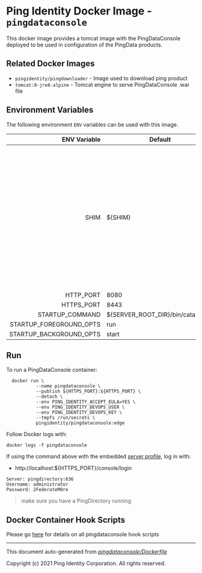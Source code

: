 
# Ping Identity Docker Image - `pingdataconsole`

This docker image provides a tomcat image with the PingDataConsole
deployed to be used in configuration of the PingData products.

## Related Docker Images
- `pingidentity/pingdownloader` - Image used to download ping product
- `tomcat:8-jre8-alpine` - Tomcat engine to serve PingDataConsole .war file

## Environment Variables
The following environment `ENV` variables can be used with
this image.

| ENV Variable  | Default     | Description
| ------------: | ----------- | ---------------------------------
| SHIM  | ${SHIM}  | Flag to force a run of dsjavaproperties --initialize. When this is false, the java.properties file will only be regenerated on a restart when there is a change in JVM or a change in the product-specific java options, such as changing the MAX_HEAP_SIZE value.
| HTTP_PORT  | 8080  |
| HTTPS_PORT  | 8443  |
| STARTUP_COMMAND  | ${SERVER_ROOT_DIR}/bin/catalina.sh  |
| STARTUP_FOREGROUND_OPTS  | run  |
| STARTUP_BACKGROUND_OPTS  | start  |
## Run
To run a PingDataConsole container:

```shell
  docker run \
           --name pingdataconsole \
           --publish ${HTTPS_PORT}:${HTTPS_PORT} \
           --detach \
           --env PING_IDENTITY_ACCEPT_EULA=YES \
           --env PING_IDENTITY_DEVOPS_USER \
           --env PING_IDENTITY_DEVOPS_KEY \
           --tmpfs /run/secrets \
           pingidentity/pingdataconsole:edge
```


Follow Docker logs with:

```
docker logs -f pingdataconsole
```

If using the command above with the embedded [server profile](https://devops.pingidentity.com/reference/config/), log in with:
* http://localhost:${HTTPS_PORT}/console/login
```
Server: pingdirectory:636
Username: administrator
Password: 2FederateM0re
```
> make sure you have a PingDirectory running
## Docker Container Hook Scripts
Please go [here](https://github.com/pingidentity/pingidentity-devops-getting-started/tree/master/docs/docker-images/pingdataconsole/hooks/README.md) for details on all pingdataconsole hook scripts

---
This document auto-generated from _[pingdataconsole/Dockerfile](https://github.com/pingidentity/pingidentity-docker-builds/blob/master/pingdataconsole/Dockerfile)_

Copyright (c) 2021 Ping Identity Corporation. All rights reserved.
